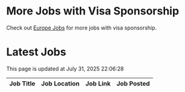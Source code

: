 # More Jobs with Visa Sponsorship

Check out [Europe Jobs](https://github.com/sureshparimi/europejobs#latest-jobs) for more jobs with visa sponsorship.

# Latest Jobs

This page is updated at July 31, 2025 22:06:28

| Job Title | Job Location | Job Link | Job Posted |
| --- | --- | --- | --- |
